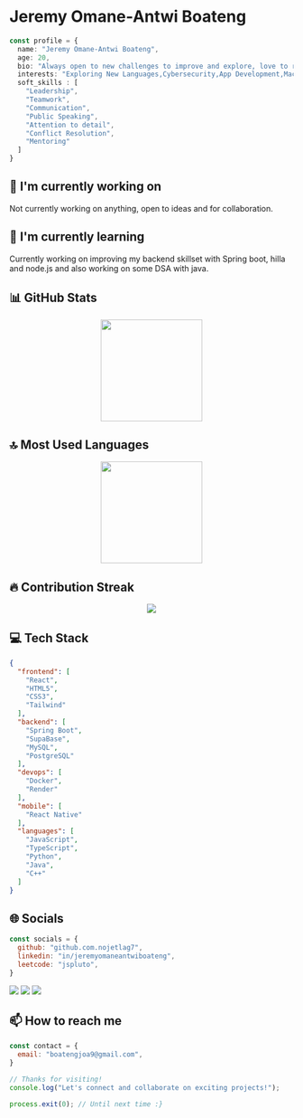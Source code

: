 # Jeremy Omane-Antwi Boateng

```typescript
const profile = {
  name: "Jeremy Omane-Antwi Boateng",
  age: 20,
  bio: "Always open to new challenges to improve and explore, love to read novels, write poetry, playing chess, and occasionally wrestling with bugs for weeks when error messages betray me.\nAlso, I love to watch good films and think everyone else should appreciate art when given the chance to do so.",
  interests: "Exploring New Languages,Cybersecurity,App Development,Machine Learning,Chess",
  soft_skills : [
    "Leadership",
    "Teamwork",
    "Communication",
    "Public Speaking",
    "Attention to detail",
    "Conflict Resolution",
    "Mentoring"
  ]
}
```

## 🔭 I'm currently working on

Not currently working on anything, open to ideas and for collaboration.

## 🌱 I'm currently learning

Currently working on improving my backend skillset with Spring boot, hilla  and node.js and also working on some DSA with java.

## 📊 GitHub Stats

<!-- ⚠️ Important: Replace 'github.com.nojetlag7' with your actual GitHub username in the URL below -->
<div align="center">
  <img height="180em" src="https://github-readme-stats.vercel.app/api?username=nojetlag7&show_icons=true&theme=dark&include_all_commits=true&count_private=true"/>
</div>

## 🔝 Most Used Languages

<!-- ⚠️ Important: Replace 'github.com.nojetlag7' with your actual GitHub username in the URL below -->
<div align="center">
  <img height="180em" src="https://github-readme-stats.vercel.app/api/top-langs/?username=nojetlag7&layout=compact&langs_count=10&theme=dark"/>
</div>

## 🔥 Contribution Streak

<!-- ⚠️ Important: Replace 'github.com.nojetlag7' with your actual GitHub username in the URL below -->
<div align="center">
  <img src="https://github-readme-streak-stats.herokuapp.com/?user=nojetlag7&theme=dark&hide_border=false" />
</div>

## 💻 Tech Stack

```json
{
  "frontend": [
    "React",
    "HTML5",
    "CSS3",
    "Tailwind"
  ],
  "backend": [
    "Spring Boot",
    "SupaBase",
    "MySQL",
    "PostgreSQL"
  ],
  "devops": [
    "Docker",
    "Render"
  ],
  "mobile": [
    "React Native"
  ],
  "languages": [
    "JavaScript",
    "TypeScript",
    "Python",
    "Java",
    "C++"
  ]
}
```

## 🌐 Socials

```javascript
const socials = {
  github: "github.com.nojetlag7",
  linkedin: "in/jeremyomaneantwiboateng",
  leetcode: "jspluto",
}
```

<div>
<a href="in/jeremyomaneantwiboateng"><img src="https://img.shields.io/badge/linkedin-%23000000.svg?style=for-the-badge&logo=linkedin&logoColor=white" /></a> <a href="https://github.com.nojetlag7"><img src="https://img.shields.io/badge/github-%23000000.svg?style=for-the-badge&logo=github&logoColor=white" /></a> <a href="https://leetcode.com/jspluto"><img src="https://img.shields.io/badge/leetcode-%23000000.svg?style=for-the-badge&logo=leetcode&logoColor=white" /></a> 
</div>

## 📫 How to reach me

```javascript
const contact = {
  email: "boatengjoa9@gmail.com",
}
```

```typescript
// Thanks for visiting!
console.log("Let's connect and collaborate on exciting projects!");

process.exit(0); // Until next time :}
```
